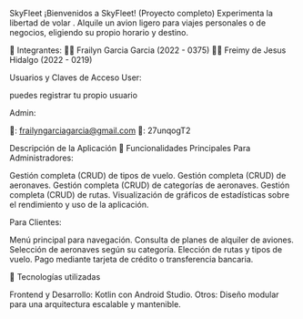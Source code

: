  SkyFleet
¡Bienvenidos a SkyFleet! (Proyecto completo)
Experimenta la libertad de volar . Alquile un avion ligero para viajes personales o de negocios, eligiendo su propio horario y destino.

👥 Integrantes:
👨‍💻 Frailyn Garcia Garcia (2022 - 0375)
👨‍💻 Freimy de Jesus Hidalgo (2022 - 0219)

Usuarios y Claves de Acceso
User:

puedes registrar tu propio usuario

Admin:

👤: frailyngarciagarcia@gmail.com
🔑: 27unqogT2

Descripción de la Aplicación
📝 Funcionalidades Principales
Para Administradores:

Gestión completa (CRUD) de tipos de vuelo.
Gestión completa (CRUD) de aeronaves.
Gestión completa (CRUD) de categorías de aeronaves.
Gestión completa (CRUD) de rutas.
Visualización de gráficos de estadísticas sobre el rendimiento y uso de la aplicación.

Para Clientes:

Menú principal para navegación.
Consulta de planes de alquiler de aviones.
Selección de aeronaves según su categoría.
Elección de rutas y tipos de vuelo.
Pago mediante tarjeta de crédito o transferencia bancaria.

🚀 Tecnologías utilizadas

Frontend y Desarrollo: Kotlin con Android Studio.
Otros: Diseño modular para una arquitectura escalable y mantenible.
